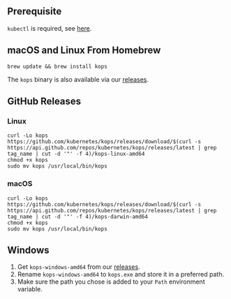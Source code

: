 ## Prerequisite

`kubectl` is required, see [here](https://kubernetes.io/docs/tasks/tools/install-kubectl/).


## macOS and Linux From Homebrew

```shell
brew update && brew install kops
```

The `kops` binary is also available via our [releases](https://github.com/kubernetes/kops/releases/latest).


## GitHub Releases

### Linux

```shell
curl -Lo kops https://github.com/kubernetes/kops/releases/download/$(curl -s https://api.github.com/repos/kubernetes/kops/releases/latest | grep tag_name | cut -d '"' -f 4)/kops-linux-amd64
chmod +x kops
sudo mv kops /usr/local/bin/kops
```

### macOS

```shell
curl -Lo kops https://github.com/kubernetes/kops/releases/download/$(curl -s https://api.github.com/repos/kubernetes/kops/releases/latest | grep tag_name | cut -d '"' -f 4)/kops-darwin-amd64
chmod +x kops
sudo mv kops /usr/local/bin/kops
```

## Windows

1. Get `kops-windows-amd64` from our [releases](https://github.com/kubernetes/kops/releases/latest).
2. Rename `kops-windows-amd64` to `kops.exe` and store it in a preferred path.
3. Make sure the path you chose is added to your `Path` environment variable.
